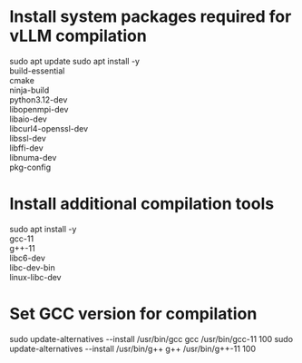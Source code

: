 # Install system packages required for vLLM compilation
sudo apt update
sudo apt install -y \
  build-essential \
  cmake \
  ninja-build \
  python3.12-dev \
  libopenmpi-dev \
  libaio-dev \
  libcurl4-openssl-dev \
  libssl-dev \
  libffi-dev \
  libnuma-dev \
  pkg-config

# Install additional compilation tools
sudo apt install -y \
  gcc-11 \
  g++-11 \
  libc6-dev \
  libc-dev-bin \
  linux-libc-dev

# Set GCC version for compilation
sudo update-alternatives --install /usr/bin/gcc gcc /usr/bin/gcc-11 100
sudo update-alternatives --install /usr/bin/g++ g++ /usr/bin/g++-11 100